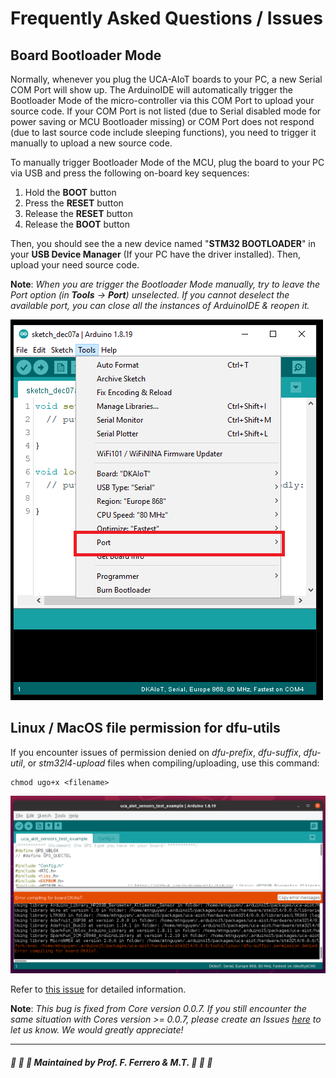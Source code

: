 # Frequently Asked Questions / Issues

## Board Bootloader Mode

Normally, whenever you plug the UCA-AIoT boards to your PC, a new Serial COM Port will show up. The ArduinoIDE will automatically trigger the Bootloader Mode of the micro-controller via this COM Port to upload your source code. If your COM Port is not listed (due to Serial disabled mode for power saving or MCU Bootloader missing) or COM Port does not respond (due to last source code include sleeping functions), you need to trigger it manually to upload a new source code.

To manually trigger Bootloader Mode of the MCU, plug the board to your PC via USB and press the following on-board key sequences:
1. Hold the **BOOT** button
2. Press the **RESET** button
3. Release the **RESET** button
4. Release the **BOOT** button

Then, you should see the a new device named "**STM32 BOOTLOADER**" in your **USB Device Manager** (If your PC have the driver installed). Then, upload your need source code.

**Note**: *When you are trigger the Bootloader Mode manually, try to leave the Port option (in **Tools** -> **Port**) unselected. If you cannot deselect the available port, you can close all the instances of ArduinoIDE & reopen it.*

![Port Unselected](doc/Port_Unselected.png)

## Linux / MacOS file permission for dfu-utils

If you encounter issues of permission denied on *dfu-prefix*, *dfu-suffix*, *dfu-util*, or *stm32l4-upload* files when compiling/uploading, use this command:
```
chmod ugo+x <filename>
```

![doc/LinuxPermissionIssue.png](doc/LinuxPermissionIssue.png)

Refer to [this issue](https://github.com/FabienFerrero/UCA_AIOT/issues/1) for detailed information.

**Note**: *This bug is fixed from Core version 0.0.7. If you still encounter the same situation with Cores version >= 0.0.7, please create an Issues [here](https://github.com/FabienFerrero/UCA_AIOT/issues/new) to let us know. We would greatly appreciate!*

---

##### :satellite: :space_invader: :beer: Maintained by Prof. F. Ferrero & M.T. :satellite: :space_invader: :beer:
